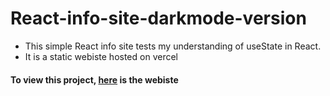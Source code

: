 # React-info-site-darkmode-version

- This simple React info site tests my understanding of useState in React.
- It is a static webiste hosted on vercel


#### To view this project, [here]() is the webiste
